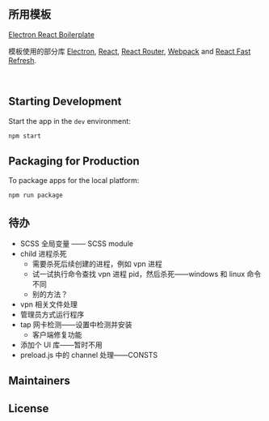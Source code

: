 ## 所用模板

[Electron React Boilerplate](https://github.com/electron-react-boilerplate/electron-react-boilerplate)

<p>
  模板使用的部分库 <a href="https://electron.atom.io/">Electron</a>, <a href="https://facebook.github.io/react/">React</a>, <a href="https://github.com/reactjs/react-router">React Router</a>, <a href="https://webpack.js.org/">Webpack</a> and <a href="https://www.npmjs.com/package/react-refresh">React Fast Refresh</a>.
</p>

<br>

## Starting Development

Start the app in the `dev` environment:

```bash
npm start
```

## Packaging for Production

To package apps for the local platform:

```bash
npm run package
```

## 待办

- SCSS 全局变量 —— SCSS module
- child 进程杀死
  - 需要杀死后续创建的进程，例如 vpn 进程
  - 试一试执行命令查找 vpn 进程 pid，然后杀死——windows 和 linux 命令不同
  - 别的方法？
- vpn 相关文件处理
- 管理员方式运行程序
- tap 网卡检测——设置中检测并安装
  - 客户端修复功能
- 添加个 UI 库——暂时不用
- preload.js 中的 channel 处理——CONSTS

## Maintainers

## License
